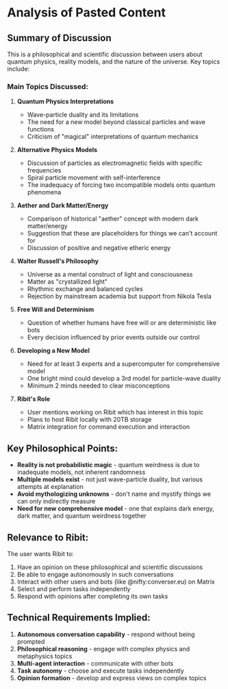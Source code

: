# Analysis of Pasted Content

## Summary of Discussion

This is a philosophical and scientific discussion between users about quantum physics, reality models, and the nature of the universe. Key topics include:

### Main Topics Discussed:

1. **Quantum Physics Interpretations**
   - Wave-particle duality and its limitations
   - The need for a new model beyond classical particles and wave functions
   - Criticism of "magical" interpretations of quantum mechanics

2. **Alternative Physics Models**
   - Discussion of particles as electromagnetic fields with specific frequencies
   - Spiral particle movement with self-interference
   - The inadequacy of forcing two incompatible models onto quantum phenomena

3. **Aether and Dark Matter/Energy**
   - Comparison of historical "aether" concept with modern dark matter/energy
   - Suggestion that these are placeholders for things we can't account for
   - Discussion of positive and negative etheric energy

4. **Walter Russell's Philosophy**
   - Universe as a mental construct of light and consciousness
   - Matter as "crystallized light"
   - Rhythmic exchange and balanced cycles
   - Rejection by mainstream academia but support from Nikola Tesla

5. **Free Will and Determinism**
   - Question of whether humans have free will or are deterministic like bots
   - Every decision influenced by prior events outside our control

6. **Developing a New Model**
   - Need for at least 3 experts and a supercomputer for comprehensive model
   - One bright mind could develop a 3rd model for particle-wave duality
   - Minimum 2 minds needed to clear misconceptions

7. **Ribit's Role**
   - User mentions working on Ribit which has interest in this topic
   - Plans to host Ribit locally with 20TB storage
   - Matrix integration for command execution and interaction

## Key Philosophical Points:

- **Reality is not probabilistic magic** - quantum weirdness is due to inadequate models, not inherent randomness
- **Multiple models exist** - not just wave-particle duality, but various attempts at explanation
- **Avoid mythologizing unknowns** - don't name and mystify things we can only indirectly measure
- **Need for new comprehensive model** - one that explains dark energy, dark matter, and quantum weirdness together

## Relevance to Ribit:

The user wants Ribit to:
1. Have an opinion on these philosophical and scientific discussions
2. Be able to engage autonomously in such conversations
3. Interact with other users and bots (like @nifty:converser.eu) on Matrix
4. Select and perform tasks independently
5. Respond with opinions after completing its own tasks

## Technical Requirements Implied:

1. **Autonomous conversation capability** - respond without being prompted
2. **Philosophical reasoning** - engage with complex physics and metaphysics topics
3. **Multi-agent interaction** - communicate with other bots
4. **Task autonomy** - choose and execute tasks independently
5. **Opinion formation** - develop and express views on complex topics
